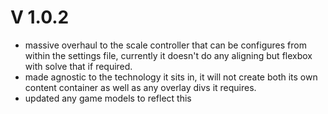 # V 1.0.2

- massive overhaul to the scale controller that can be configures from within the settings file, currently it doesn't do any aligning but flexbox with solve that if required.
- made agnostic to the technology it sits in, it will not create both its own content container as well as any overlay divs it requires.
- updated any game models to reflect this
